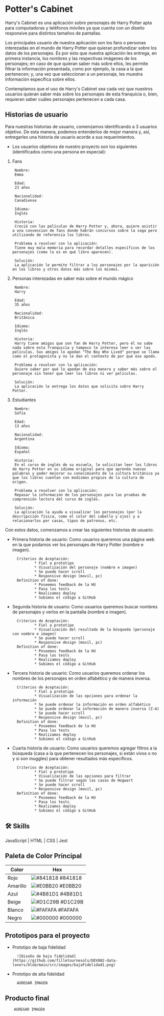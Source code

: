 
# Potter's Cabinet
Harry's Cabinet es una aplicación sobre personajes de Harry Potter apta para computadoras y teléfonos móviles ya que cuenta con un diseño responsive para distintos tamaños de pantallas.

Los principales usuario de nuestra aplicación son los fans o personas interezadas en el mundo de Harry Potter que quieran profundizar sobre los datos de los personajes. Es por esto que nuestra aplicación les entrega, en primera instancia, los nombres y las respectivas imágenes de los personajes; en caso de que quieran saber más sobre ellos, les permite filtrar la información presentada, como por ejemplo, la casa a la que pertenecen; y, una vez que seleccionan a un personaje, les muestra información específica sobre ellos.

Contemplamos que el uso de Harry's Cabinet sea cada vez que nuestros usuarios quieran saber más sobre los personajes de esta franquicia o, bien, requieran saber cuáles personajes pertenecen a cada casa.


## Historias de usuario
Para nuestras historias de usuario, comenzamos identificando a 3 usuarios objetivo. De esta manera, podemos entenderlos de mejor manera y, así, entregarles una historia de usuario acorde a sus requerimientos.

* Los usuarios objetivos de nuestro proyecto son los siguientes (identificados como una persona en especial):

1. Fans

        Nombre:
        Emma

        Edad:
        23 años

        Nacionalidad:
        Canadiense

        Idioma:
        Inglés

        Historia:
        Creció con las películas de Harry Potter y, ahora, quiere asistir a una convencion de fans donde habrán concursos sobre la saga pero utilizando de referencia los libros.

        Problema a resolver con la aplicación:
        Tiene muy mala memoria para recordar detalles específicos de los personajes (como lo es en qué libro aparecen).

        Solución: 
        La aplicación le permite filtrar a los personajes por la aparición en los libros y otros datos más sobre los mismos.

2. Personas interezadas en saber más sobre el mundo mágico

        Nombre:
        Harry

        Edad:
        35 años

        Nacionalidad:
        Británica

        Idioma:
        Inglés

        Historia:
        Harry tiene amigos que son fan de Harry Potter, pero él no sabe nada sobre esta franquicia y tampoco le interesa leer o ver las películas. Sus amigos lo apodan "The Boy Who Lived" porque se llama como el protagonista y no le dan el contexto de por qué ese apodo.

        Problema a resolver con la aplicación:
        Quiere saber por qué lo apodan de esa manera y saber más sobre el personaje sin tener que leer los libros ni ver películas.

        Solución:
        La aplicación le entrega los datos que solicita sobre Harry Potter.

3. Estudiantes

        Nombre:
        Sofía

        Edad:
        13 años

        Nacionalidad:
        Argentina

        Idioma:
        Español

        Historia:
        En el curso de inglés de su escuela, le solicitan leer los libros de Harry Potter en su idioma original para que aprenda nuevas palabras y poder mejorar su conocimiento de la cultura británica ya que los libros cuentan con modismos propios de la cultura de origen.

        Problema a resolver con la aplicación:
        Repasar la información de los personajes para las pruebas de comprensión lectora del curso de inglés.

        Solución:
        La aplicación la ayuda a visualizar los personajes (por la descripcción física, como el color del cabello y ojos) y a relacionarlos por casas, tipos de patronus, etc.

Con estos datos, comenzamos a crear las siguientes historias de usuario:

* Primera historia de usuario:
        Como usuarios queremos una página web en la que podamos ver los personajes de Harry Potter (nombre e imagen).
        
        Criterios de Aceptación:
                * Fiel a prototipo
                * Visualización del personaje (nombre e imagen)
                * Se puede hacer scroll
                * Responsive design (movil, pc)
        Definition of done:
                * Poseemos feedback de la HU
                * Pasa los tests
                * Realizamos deploy
                * Subimos el código a GitHub

* Segunda historia de usuario:
        Como usuarios queremos buscar nombres de personajes y verlos en la pantalla (nombre e imagen).
        
        Criterios de Aceptación:
                * Fiel a prototipo
                * Visualización del resultado de la búsqueda (personaje con nombre e imagen)
                * Se puede hacer scroll
                * Responsive design (movil, pc)
        Definition of done:
                * Poseemos feedback de la HU
                * Pasa los tests
                * Realizamos deploy
                * Subimos el código a GitHub

* Tercera historia de usuario:
        Como usuarios queremos ordenar los nombres de los personajes en orden alfabético y de manera inversa.
        
        Criterios de Aceptación:
                * Fiel a prototipo
                * Visualización de las opciones para ordenar la información
                * Se puede ordenar la información en orden alfabético
                * Se puede ordenar la información de manera inversa (Z-A)
                * Se puede hacer scroll
                * Responsive design (movil, pc)
        Definition of done:
                * Poseemos feedback de la HU
                * Pasa los tests
                * Realizamos deploy
                * Subimos el código a GitHub

* Cuarta historia de usuario:
        Como usuarios queremos agregar filtros a la búsqueda (casa a la que pertenecen los personajes, si están vivos o no y si son muggles) para obtener resultados más específicos.
        
        Criterios de Aceptación:
                * Fiel a prototipo
                * Visualización de las opciones para filtrar
                * Se puede filtrar según las casas de Hogwart
                * Se puede hacer scroll
                * Responsive design (movil, pc)
        Definition of done:
                * Poseemos feedback de la HU
                * Pasa los tests
                * Realizamos deploy
                * Subimos el código a GitHub

## 🛠 Skills
JavaScript | HTML | CSS | Jest


## Paleta de Color Principal

| Color             | Hex                                                                |
| ----------------- | ------------------------------------------------------------------ |
| Rojo | ![#841818](https://via.placeholder.com/30/841818?text=+) #841818 |
| Amarillo | ![#E0BB20](https://via.placeholder.com/30/E0BB20?text=+) #E0BB20 |
| Azul | ![#4B81D1](https://via.placeholder.com/30/4B81D1?text=+) #4B81D1 |
| Beige | ![#D1C29B](https://via.placeholder.com/30/D1C29B?text=+) #D1C29B |
| Blanco | ![#FAFAFA](https://via.placeholder.com/30/FAFAFA?text=+) #FAFAFA |
| Negro | ![#000000](https://via.placeholder.com/30/000000?text=+) #000000 |


## Prototipos para el proyecto

* Prototipo de baja fidelidad

        ![Diseño de baja fidelidad](https://github.com/filletournesols/DEV002-data-lovers/blob/main/src/images/bajaFidelidad1.png)

* Prototipo de alta fidelidad

        AGREGAR IMAGEN

## Producto final

        AGREGAR IMAGEN